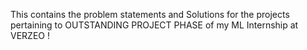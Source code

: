 This contains the problem statements and Solutions for the projects pertaining to OUTSTANDING PROJECT PHASE of my ML Internship at VERZEO !

